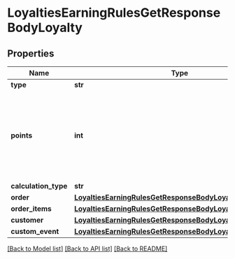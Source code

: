 # LoyaltiesEarningRulesGetResponseBodyLoyalty


## Properties

Name | Type | Description | Notes
------------ | ------------- | ------------- | -------------
**type** | **str** |  | [optional] 
**points** | **int** | Defines how the points will be added to the loyalty card. FIXED adds a fixed number of points. | [optional] 
**calculation_type** | **str** |  | [optional] 
**order** | [**LoyaltiesEarningRulesGetResponseBodyLoyaltyOrder**](LoyaltiesEarningRulesGetResponseBodyLoyaltyOrder.md) |  | [optional] 
**order_items** | [**LoyaltiesEarningRulesGetResponseBodyLoyaltyOrderItems**](LoyaltiesEarningRulesGetResponseBodyLoyaltyOrderItems.md) |  | [optional] 
**customer** | [**LoyaltiesEarningRulesGetResponseBodyLoyaltyCustomer**](LoyaltiesEarningRulesGetResponseBodyLoyaltyCustomer.md) |  | [optional] 
**custom_event** | [**LoyaltiesEarningRulesGetResponseBodyLoyaltyCustomEvent**](LoyaltiesEarningRulesGetResponseBodyLoyaltyCustomEvent.md) |  | [optional] 

[[Back to Model list]](../README.md#documentation-for-models) [[Back to API list]](../README.md#documentation-for-api-endpoints) [[Back to README]](../README.md)



